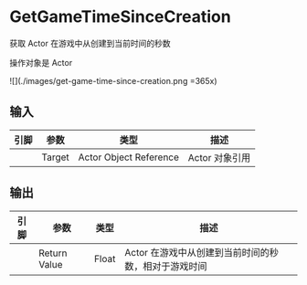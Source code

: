 # GetGameTimeSinceCreation

获取 Actor 在游戏中从创建到当前时间的秒数

操作对象是 Actor

![](./images/get-game-time-since-creation.png =365x)

## 输入
| 引脚 | 参数 | 类型 | 描述 |
| -- | -- | -- | -- |
| <IconPin color="#00a8f4" /> | Target | Actor Object Reference | Actor 对象引用 |

## 输出
| 引脚 | 参数 | 类型 | 描述 |
| -- | -- | -- | -- |
| <IconPin color="#7ef48f" /> | Return Value | Float | Actor 在游戏中从创建到当前时间的秒数，相对于游戏时间 |
